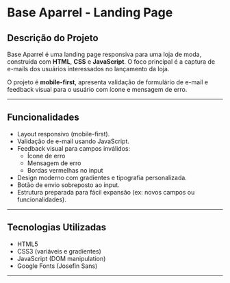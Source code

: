 # Base Aparrel - Landing Page

## Descrição do Projeto
Base Aparrel é uma landing page responsiva para uma loja de moda, construída com **HTML**, **CSS** e **JavaScript**. O foco principal é a captura de e-mails dos usuários interessados no lançamento da loja.  

O projeto é **mobile-first**, apresenta validação de formulário de e-mail e feedback visual para o usuário com ícone e mensagem de erro.

---

## Funcionalidades
- Layout responsivo (mobile-first).
- Validação de e-mail usando JavaScript.
- Feedback visual para campos inválidos:
  - Ícone de erro
  - Mensagem de erro
  - Bordas vermelhas no input
- Design moderno com gradientes e tipografia personalizada.
- Botão de envio sobreposto ao input.
- Estrutura preparada para fácil expansão (ex: novos campos ou funcionalidades).

---

## Tecnologias Utilizadas
- HTML5
- CSS3 (variáveis e gradientes)
- JavaScript (DOM manipulation)
- Google Fonts (Josefin Sans)

---

